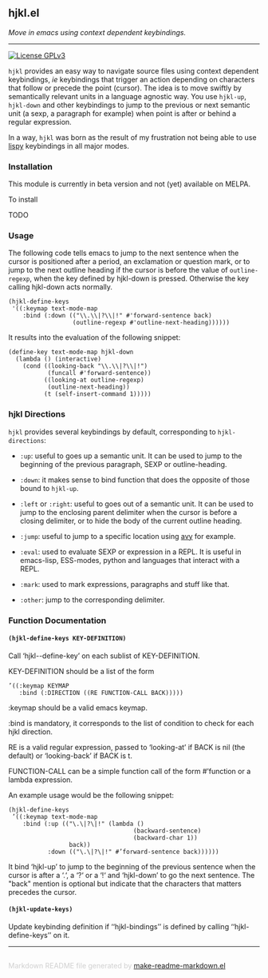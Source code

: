 ## hjkl.el
*Move in emacs using context dependent keybindings.*

---
[![License GPLv3](https://img.shields.io/badge/license-GPL_v3-green.svg)](http://www.gnu.org/licenses/gpl-3.0.html)

`hjkl` provides an easy way to navigate source files using context dependent
keybindings, _ie_ keybindings that trigger an action depending on characters
that follow or precede the point (cursor). The idea is to move swiftly by
semantically relevant units in a language agnostic way. You use `hjkl-up`,
`hjkl-down` and other keybindings to jump to the previous or next semantic
unit (a sexp, a paragraph for example) when point is after or behind a
regular expression.

In a way, `hjkl` was born as the result of my frustration not being able to
use [lispy](https://github.com/abo-abo/lispy) keybindings in all major modes.

### Installation


This module is currently in beta version and not (yet) available on MELPA.

To install

TODO

### Usage


The following code tells emacs to jump to the next sentence when the cursor
is positioned after a period, an exclamation or question mark, or to jump to
the next outline heading if the cursor is before the value of
`outline-regexp`, when the key defined by hjkl-down is pressed. Otherwise the
key calling hjkl-down acts normally.

```elisp
(hjkl-define-keys
 '((:keymap text-mode-map
    :bind (:down (("\\.\\|?\\|!" #'forward-sentence back)
                  (outline-regexp #'outline-next-heading))))))
```

It results into the evaluation of the following snippet:

```elisp
(define-key text-mode-map hjkl-down
  (lambda () (interactive)
    (cond ((looking-back "\\.\\|?\\|!")
           (funcall #'forward-sentence))
          ((looking-at outline-regexp)
           (outline-next-heading))
          (t (self-insert-command 1)))))
```

### hjkl Directions


`hjkl` provides several keybindings by default, corresponding to
`hjkl-directions`:


- `:up`: useful to goes up a semantic unit. It can be used to jump to the
   beginning of the previous paragraph, SEXP or outline-heading.

- `:down`: it makes sense to bind function that does the opposite of those
   bound to `hjkl-up`.

- `:left` or `:right`: useful to goes out of a semantic unit. It can be used
   to jump to the enclosing parent delimiter when the cursor is before a
   closing delimiter, or to hide the body of the current outline heading.

- `:jump`: useful to jump to a specific location using
   [avy](https://github.com/abo-abo/avy) for example.

- `:eval`: used to evaluate SEXP or expression in a REPL. It is useful in
   emacs-lisp, ESS-modes, python and languages that interact with a REPL.

- `:mark`: used to mark expressions, paragraphs and stuff like that.

- `:other`: jump to the corresponding delimiter.


### Function Documentation


#### `(hjkl-define-keys KEY-DEFINITION)`

Call ‘hjkl--define-key’ on each sublist of KEY-DEFINITION.

KEY-DEFINITION should be a list of the form

	’((:keymap KEYMAP
   	   :bind (:DIRECTION ((RE FUNCTION-CALL BACK)))))

:keymap should be a valid emacs keymap.

:bind is mandatory, it corresponds to the list of condition to
check for each hjkl direction.

RE is a valid regular expression, passed to ‘looking-at’ if BACK
is nil (the default) or ‘looking-back’ if BACK is t.

FUNCTION-CALL can be a simple function call of the form
#’function or a lambda expression.

An example usage would be the following snippet:

	(hjkl-define-keys
	 ’((:keymap text-mode-map
	    :bind (:up (("\.\|?\|!" (lambda ()
	                                   (backward-sentence)
	                                   (backward-char 1))
	                 back))
	           :down (("\.\|?\|!" #’forward-sentence back))))))

It bind ‘hjkl-up’ to jump to the beginning of the previous
sentence when the cursor is after a ‘.‘, a ‘?‘ or a ‘!‘ and
‘hjkl-down’ to go the next sentence. The "back" mention is
optional but indicate that the characters that matters precedes
the cursor.


#### `(hjkl-update-keys)`

Update keybinding definition if ‘‘hjkl-bindings’’ is defined
by calling ‘‘hjkl-define-keys’’ on it.

-----
<div style="padding-top:15px;color: #d0d0d0;">
Markdown README file generated by
<a href="https://github.com/mgalgs/make-readme-markdown">make-readme-markdown.el</a>
</div>
